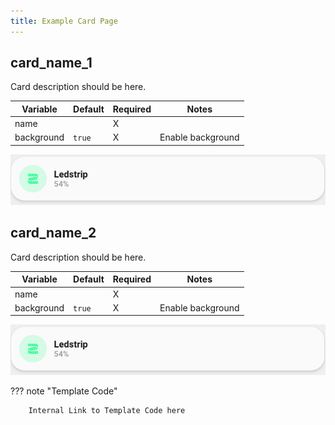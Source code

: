 ```yaml
---
title: Example Card Page
---
```

<!-- markdownlint-disable MD046 -->

## __card_name_1__

Card description should be here.

| Variable | Default | Required | Notes             |
|----------|---------|----------|-------------------|
| name     |         | X        |                   |
|background| `true`  | X        | Enable background |

![example-image](../../assets/img/card_example.png)

## __card_name_2__

Card description should be here.

| Variable | Default | Required | Notes             |
|----------|---------|----------|-------------------|
| name     |         | X        |                   |
|background| `true`  | X        | Enable background |

![example-image](../../assets/img/card_example.png)

??? note "Template Code"

        Internal Link to Template Code here
